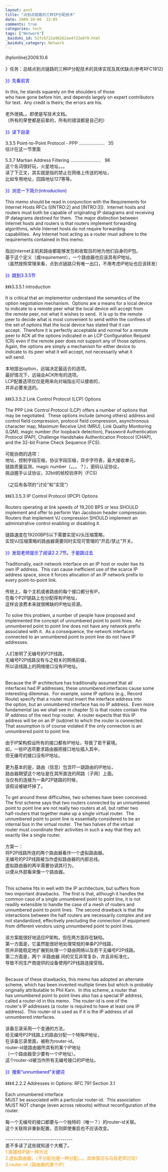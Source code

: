 ```yaml
---
layout: post
title: "点到点链路的三种IP分配技术"
date: 2009-10-06  22:05
comments: true
categories: tech
tags: ["Network"]
_baiduhi_id: 52fc6722a96262ae4723e879.html
_baiduhi_category: Network
---
```


(hplonline)2009.10.6<br/><br/>
》任务：总结点到点链路的三种IP分配技术的具体实现及其优缺点(参考RFC1812)<br/><font color="#0000ff"><br/>
》》先看前言</font><br/><br/>
In this, he stands squarely on the shoulders of those<br/>
who have gone before him, and depends largely on expert contributors<br/>
for text.  Any credit is theirs; the errors are his.<br/><br/>
老外很搞。。即使是写技术文档。<br/>
（所有的荣誉都是前辈的，所有的错误都是自己的）<br/><br/><font color="#0000ff">》》读下目录</font><br/><br/>
3.3.5 Point-to-Point Protocol - PPP ....................   35<br/>
估计在这一节里面<br/><br/>
5.3.7 Martian Address Filtering ........................   96<br/>
这个名词很好玩，火星地址。。。<br/>
读了下正文，其实就是指的禁止在网络上传送的地址，<br/>
比如专用地址，回路地址127等等。<br/><br/><font color="#0000ff">》》浏览一下简介(introduction)</font><br/><br/>
This memo should be read in conjunction with the Requirements for<br/>
Internet Hosts RFCs ([INTRO:2] and [INTRO:3]).  Internet hosts and<br/>
routers must both be capable of originating IP datagrams and receiving<br/>
IP datagrams destined for them.  The major distinction between<br/>
Internet hosts and routers is that routers implement forwarding<br/>
algorithms, while Internet hosts do not require forwarding<br/>
capabilities.  Any Internet host acting as a router must adhere to the<br/>
requirements contained in this memo.<br/><br/>
指出Internet主机和路由都能够发包和收取目的地为他们自身的IP包。<br/>
基于这个定义（或requirement），一个路由器也应该具有IP地址。<br/>
（虽然按照常理来看，点到点链路只有唯一出口，不用考虑IP地址也应该转发）<br/><br/><font color="#0000ff">》》跳到3.3.5节</font><br/><br/>
》》》3.3.5.1 introduction<br/><br/>
It is critical that an implementor understand the semantics of the<br/>
option negotiation mechanism.  Options are a means for a local device<br/>
to indicate to a remote peer what the local device will accept from<br/>
the remote peer, not what it wishes to send.  It is up to the remote<br/>
peer to decide what is most convenient to send within the confines of<br/>
the set of options that the local device has stated that it can<br/>
accept.  Therefore it is perfectly acceptable and normal for a remote<br/>
peer to ACK all the options indicated in an LCP Configuration Request<br/>
(CR) even if the remote peer does not support any of those options.<br/>
Again, the options are simply a mechanism for either device to<br/>
indicate to its peer what it will accept, not necessarily what it<br/>
will send.<br/><br/>
本地提出option，远端决定最适合的选项。<br/>
最好情况下，远端会ACK所有的选项。<br/>
LCP配置选项仅仅是用来向对端指出可以接收的，<br/>
并非必要发送的。<br/><br/>
》》》3.3.5.2 Link Control Protocol (LCP) Options<br/><br/>
The PPP Link Control Protocol (LCP) offers a number of options that<br/>
may be negotiated.  These options include (among others) address and<br/>
control field compression, protocol field compression, asynchronous<br/>
character map, Maximum Receive Unit (MRU), Link Quality Monitoring<br/>
(LQM), magic number (for loopback detection), Password Authentication<br/>
Protocol (PAP), Challenge Handshake Authentication Protocol (CHAP),<br/>
and the 32-bit Frame Check Sequence (FCS).<br/><br/>
可能协商的选项：<br/>
地址，控制字段压缩，协议字段压缩，异步字符表，最大接收单元，<br/>
链路质量监测，magic number（。。。？），密码认证协议，<br/>
挑战握手认证协议，32bit的帧校验序列（FCS)<br/><br/>
（之后有各项的“讨论”和“实现”）<br/><br/>
》》》3.3.5.3 IP Control Protocol (IPCP) Options<br/><br/>
Routers operating at link speeds of 19,200 BPS or less SHOULD<br/>
implement and offer to perform Van Jacobson header compression.<br/>
Routers that implement VJ compression SHOULD implement an<br/>
administrative control enabling or disabling it.<br/><br/>
链路速度在19200BPS以下需要实现VJ头压缩策略，<br/>
实现VJ压缩策略的路由器需要同时实现可管理的“开启/禁止”开关。<br/><br/><font color="#0000ff">》》发现老师提示了阅读2.2.7节。于是跳过去</font><br/><br/>
Traditionally, each network interface on an IP host or router has its<br/>
own IP address.  This can cause inefficient use of the scarce IP<br/>
address space, since it forces allocation of an IP network prefix to<br/>
every point-to-point link.<br/><br/>
传统上，每个主机或者路由的每个接口都分有IP。<br/>
在每个P2P链路上也分配得有IP地址，<br/>
这样会浪费本来就很稀缺的IP地址资源。<br/><br/>
To solve this problem, a number of people have proposed and<br/>
implemented the concept of unnumbered point to point lines.  An<br/>
unnumbered point to point line does not have any network prefix<br/>
associated with it.  As a consequence, the network interfaces<br/>
connected to an unnumbered point to point line do not have IP<br/>
addresses.<br/><br/>
人们发明了无编号的P2P线路，<br/>
无编号P2P线路没有与之相关的网络前缀，<br/>
所以该线路上的网络接口没有IP地址。<br/><br/><br/>
Because the IP architecture has traditionally assumed that all<br/>
interfaces had IP addresses, these unnumbered interfaces cause some<br/>
interesting dilemmas.  For example, some IP options (e.g., Record<br/>
Route) specify that a router must insert the interface address into<br/>
the option, but an unnumbered interface has no IP address.  Even more<br/>
fundamental (as we shall see in chapter 5) is that routes contain the<br/>
IP address of the next hop router.  A router expects that this IP<br/>
address will be on an IP (sub)net to which the router is connected.<br/>
That assumption is of course violated if the only connection is an<br/>
unnumbered point to point line.<br/><br/>
由于IP架构假设所有的接口都有IP地址，导致了若干窘境。<br/>
如，一些IP选项要求路由器把接口地址插入其中，<br/>
但无编号的接口没有IP地址。<br/><br/>
更为基本的是，路由（信息）包含吓一跳路由的IP地址，<br/>
路由器期望这个地址是在其所直连的网路（子网）上面。<br/>
当仅有的连接为一条P2P链路的时候，<br/>
该假设被破坏掉了。<br/><br/>
To get around these difficulties, two schemes have been conceived.<br/>
The first scheme says that two routers connected by an unnumbered<br/>
point to point line are not really two routers at all, but rather two<br/>
half-routers that together make up a single virtual router.  The<br/>
unnumbered point to point line is essentially considered to be an<br/>
internal bus in the virtual router.  The two halves of the virtual<br/>
router must coordinate their activities in such a way that they act<br/>
exactly like a single router.<br/><br/>
方案一：<br/>
将P2P线路所连的两个路由器看作一个虚拟路由器。<br/>
无编号的P2P线路被当作虚拟路由器的内部总线。<br/>
虚拟路由器的两半需要协调其行为，<br/>
以便从外部看来像一个路由器。<br/><br/><br/>
This scheme fits in well with the IP architecture, but suffers from<br/>
two important drawbacks.  The first is that, although it handles the<br/>
common case of a single unnumbered point to point line, it is not<br/>
readily extensible to handle the case of a mesh of routers and<br/>
unnumbered point to point lines.  The second drawback is that the<br/>
interactions between the half routers are necessarily complex and are<br/>
not standardized, effectively precluding the connection of equipment<br/>
from different vendors using unnumbered point to point lines.<br/><br/>
该方案能很好地适应IP架构，但在两方面存在缺陷。<br/>
第一方面是，它虽然能很好地处理常规的单条P2P线路，<br/>
但并非能稳定地扩展到处理一个路由网络以及若干无编号P2P线路。<br/>
第二方面是，两个 半路由器 间的交互非常复杂，并且非标准化，<br/>
导致不同生产商提供的设备使用P2P线路连接受阻。<br/><br/><br/>
Because of these drawbacks, this memo has adopted an alternate<br/>
scheme, which has been invented multiple times but which is probably<br/>
originally attributable to Phil Karn.  In this scheme, a router that<br/>
has unnumbered point to point lines also has a special IP address,<br/>
called a router-id in this memo.  The router-id is one of the<br/>
router's IP addresses (a router is required to have at least one IP<br/>
address).  This router-id is used as if it is the IP address of all<br/>
unnumbered interfaces.<br/><br/>
该备忘录采用一个变通的方法，<br/>
给无编号P2P线路上的路由分配一个特殊IP地址，<br/>
在该备忘录里面，被称为router-id。<br/>
router-id是路由器所具有的某个IP地址<br/>
（一个路由器至少要有一个IP地址）。<br/>
这个router-id被当作所有无编号接口的IP地址。<br/><br/><font color="#0000ff">》》搜索“unnumbered”关键词</font><br/><br/>
》》》4.2.2.2 Addresses in Options: RFC 791 Section 3.1<br/><br/>
Each unnumbered interface<br/>
MUST be associated with a particular router-id.  This association<br/>
MUST NOT change (even across reboots) without reconfiguration of the<br/>
router.<br/><br/>
每一个无编号的接口都要与一个独特的（唯一？）的router-id关联。<br/>
这个关联除非重新配置，否则即使重启也不应该改变。<br/><br/>
---------------------------------<br/>
差不多读了这些就知道个大概了。<br/><font color="#ff9900">1.直接给IP是一种方法<br/>
2.虚拟路由器，（不分配也是一种分配。。。具体情况与马哲老师讨论）<br/>
3.router-id（路由器的某个IP）</font><br/>

